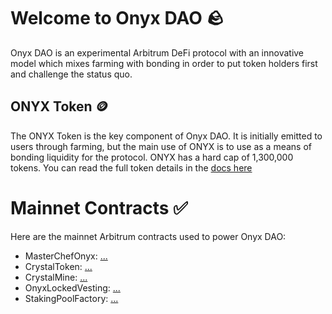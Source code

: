 # Welcome to Onyx DAO 🪨

Onyx DAO is an experimental Arbitrum DeFi protocol with an innovative model which mixes farming with bonding in order to put token holders first and challenge the status quo.

## ONYX Token 🪙

The ONYX Token is the key component of Onyx DAO. It is initially emitted to users through farming, but the main use of ONYX is to use as a means of bonding liquidity for the protocol. ONYX has a hard cap of 1,300,000 tokens. You can read the full token details in the [docs here](https://onyxdao.notion.site/ONYX-Token-c9d5996330794306a5d00969d2f8ad40)

# Mainnet Contracts ✅

Here are the mainnet Arbitrum contracts used to power Onyx DAO:

- MasterChefOnyx: [...](https://arbiscan.io/)
- CrystalToken: [...](https://arbiscan.io/)
- CrystalMine: [...](https://arbiscan.io/)
- OnyxLockedVesting: [...](https://arbiscan.io/)
- StakingPoolFactory: [...](https://arbiscan.io/)
